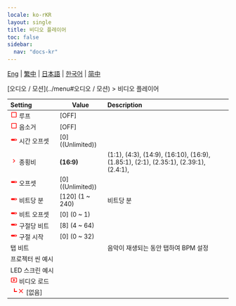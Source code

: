 ```yaml
---
locale: ko-rKR
layout: single
title: 비디오 플레이어
toc: false
sidebar:
  nav: "docs-kr"
---
```

[Eng](/dancexr/menu/2025.4/motion/video_player) | [繁中](/tw/dancexr/menu/2025.4/motion/video_player) | [日本語](/jp/dancexr/menu/2025.4/motion/video_player) | [한국어](/kr/dancexr/menu/2025.4/motion/video_player) | [简中](/zh/dancexr/menu/2025.4/motion/video_player)

[오디오 / 모션](../menu#오디오 / 모션) > 비디오 플레이어



| Setting | Value | Description |
| :--- | --- | :--- |
|<nobr><img src="/images/icon/ic_check_off.png" alt="check off icon"/> 루프</nobr>| [OFF] | 
|<nobr><img src="/images/icon/ic_check_off.png" alt="check off icon"/> 음소거</nobr>| [OFF] | 
|<nobr><img src="/images/icon/ic_slider.png" alt="slider icon"/> 시간 오프셋</nobr>| [0] ((Unlimited)) | 
|<nobr><img src="/images/icon/ic_chevron.png" alt="chevron icon"/> 종횡비</nobr>| **(16:9)** | (1:1), (4:3), (14:9), (16:10), (16:9), (1.85:1), (2:1), (2.35:1), (2.39:1), (2.4:1),  |
|<nobr><img src="/images/icon/ic_slider.png" alt="slider icon"/> 오프셋</nobr>| [0] ((Unlimited)) | 
|<nobr><img src="/images/icon/ic_slider.png" alt="slider icon"/> 비트당 분</nobr>| [120] (1 ~ 240) | 비트당 분
|<nobr><img src="/images/icon/ic_slider.png" alt="slider icon"/> 비트 오프셋</nobr>| [0] (0 ~ 1) | 
|<nobr><img src="/images/icon/ic_slider.png" alt="slider icon"/> 구절당 비트</nobr>| [8] (4 ~ 64) | 
|<nobr><img src="/images/icon/ic_slider.png" alt="slider icon"/> 구절 시작</nobr>| [0] (0 ~ 32) | 
|<nobr> 탭 비트</nobr>|| 음악이 재생되는 동안 탭하여 BPM 설정
|<nobr> 프로젝터 씬 예시</nobr>|| 
|<nobr> LED 스크린 예시</nobr>|| 
|<nobr><img src="/images/icon/ic_video.png" alt="video icon"/> 비디오 로드</nobr>|| 
|<nobr><img src="/images/icon/ic_line_l.png"/><img src="/images/icon/ic_close.png" alt="close icon"/> [없음]</nobr>|| 
